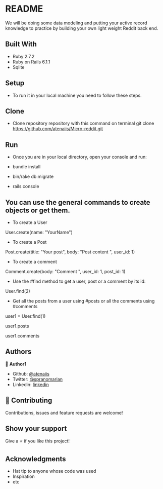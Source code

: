 # README

We will be doing some data modeling and putting your active record knowledge to practice by building your own light weight Reddit back end.

## Built With

* Ruby 2.7.2
* Ruby on Rails 6.1.1
* Sqlite

## Setup

- To run it in your local machine you need to follow these steps.

## Clone

 - Clone repository repository with this command on terminal
 git clone https://github.com/atenaiis/Micro-reddit.git

## Run

 - Once you are in your local directory, open your console and run:

 - bundle install

 - bin/rake db:migrate

 - rails console

## You can use the general commands to create objects or get them.

- To create a User

User.create(name: "YourName")

- To create a Post

Post.create(title: "Your post", body: "Post content ", user_id: 1)

- To create a comment

Comment.create(body: "Comment ", user_id: 1, post_id: 1)

- Use the #find method to get a user, post or a comment by its id:

User.find(2)

- Get all the posts from a user using #posts or all the comments using #comments

user1 = User.find(1)

user1.posts

user1.comments



## Authors


👤 **Author1**

- Github: [@atenaiis](https://github.com/atenaiis)
- Twitter: [@spranomarian](https://twitter.com/SopranoMarian)
- Linkedin: [linkedin](https://www.linkedin.com/in/mariana-atenai-campos-garcia-a30791143/)

## 🤝 Contributing

Contributions, issues and feature requests are welcome!


## Show your support

Give a ⭐️ if you like this project!

## Acknowledgments

- Hat tip to anyone whose code was used
- Inspiration
- etc